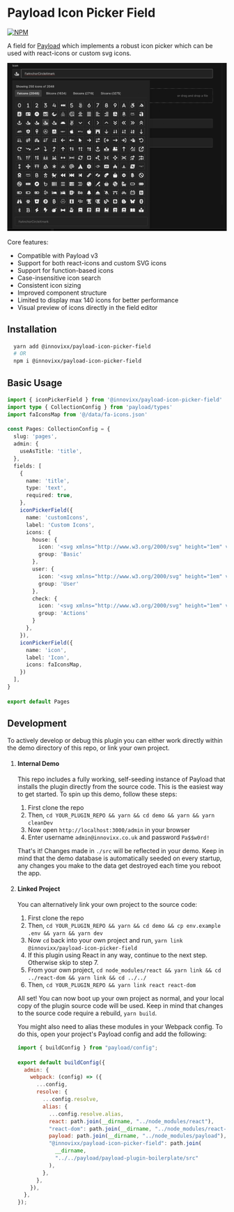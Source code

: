 # Payload Icon Picker Field

[![NPM](https://img.shields.io/npm/v/@innovixx/payload-icon-picker-field)](https://www.npmjs.com/package/@innovixx/payload-icon-picker-field)

A field for [Payload](https://github.com/payloadcms/payload) which implements a robust icon picker which can be used with react-icons or custom svg icons.

![payload-icon-picker-field-screenshot.png](https://github.com/tienngang/payload-icon-picker-field/blob/master/screenshots/payload-icon-picker-field-screenshot.png?raw=true)

Core features:

  - Compatible with Payload v3
  - Support for both react-icons and custom SVG icons
  - Support for function-based icons
  - Case-insensitive icon search
  - Consistent icon sizing
  - Improved component structure
  - Limited to display max 140 icons for better performance
  - Visual preview of icons directly in the field editor

## Installation

```bash
  yarn add @innovixx/payload-icon-picker-field
  # OR
  npm i @innovixx/payload-icon-picker-field
```

## Basic Usage

```ts
import { iconPickerField } from '@innovixx/payload-icon-picker-field'
import type { CollectionConfig } from 'payload/types'
import faIconsMap from '@/data/fa-icons.json'

const Pages: CollectionConfig = {
  slug: 'pages',
  admin: {
    useAsTitle: 'title',
  },
  fields: [
    {
      name: 'title',
      type: 'text',
      required: true,
    },
    iconPickerField({
      name: 'customIcons',
      label: 'Custom Icons',
      icons: {
        house: {
          icon: '<svg xmlns="http://www.w3.org/2000/svg" height="1em" viewBox="0 0 576 512"...',
          group: 'Basic'
        },
        user: {
          icon: '<svg xmlns="http://www.w3.org/2000/svg" height="1em" viewBox="0 0 576 512"...',
          group: 'User'
        },
        check: {
          icon: '<svg xmlns="http://www.w3.org/2000/svg" height="1em" viewBox="0 0 576 512"...',
          group: 'Actions'
        }
      },
    }),
    iconPickerField({
      name: 'icon',
      label: 'Icon',
      icons: faIconsMap,
    })
  ],
}

export default Pages

```

## Development

To actively develop or debug this plugin you can either work directly within the demo directory of this repo, or link your own project.

1. #### Internal Demo

   This repo includes a fully working, self-seeding instance of Payload that installs the plugin directly from the source code. This is the easiest way to get started. To spin up this demo, follow these steps:

   1. First clone the repo
   1. Then, `cd YOUR_PLUGIN_REPO && yarn && cd demo && yarn && yarn cleanDev`
   1. Now open `http://localhost:3000/admin` in your browser
   1. Enter username `admin@innovixx.co.uk` and password `Pa$$w0rd!`

   That's it! Changes made in `./src` will be reflected in your demo. Keep in mind that the demo database is automatically seeded on every startup, any changes you make to the data get destroyed each time you reboot the app.

1. #### Linked Project

   You can alternatively link your own project to the source code:

   1. First clone the repo
   1. Then, `cd YOUR_PLUGIN_REPO && yarn && cd demo && cp env.example .env && yarn && yarn dev`
   1. Now `cd` back into your own project and run, `yarn link @innovixx/payload-icon-picker-field`
   1. If this plugin using React in any way, continue to the next step. Otherwise skip to step 7.
   1. From your own project, `cd node_modules/react && yarn link && cd ../react-dom && yarn link && cd ../../`
   1. Then, `cd YOUR_PLUGIN_REPO && yarn link react react-dom`

   All set! You can now boot up your own project as normal, and your local copy of the plugin source code will be used. Keep in mind that changes to the source code require a rebuild, `yarn build`.

   You might also need to alias these modules in your Webpack config. To do this, open your project's Payload config and add the following:

   ```js
   import { buildConfig } from "payload/config";

   export default buildConfig({
     admin: {
       webpack: (config) => ({
         ...config,
         resolve: {
           ...config.resolve,
           alias: {
             ...config.resolve.alias,
             react: path.join(__dirname, "../node_modules/react"),
             "react-dom": path.join(__dirname, "../node_modules/react-dom"),
             payload: path.join(__dirname, "../node_modules/payload"),
             "@innovixx/payload-icon-picker-field": path.join(
               __dirname,
               "../../payload/payload-plugin-boilerplate/src"
             ),
           },
         },
       }),
     },
   });
   ```
